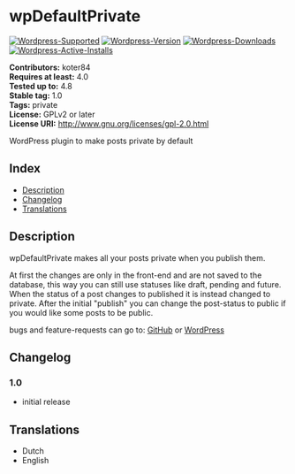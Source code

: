 # wpDefaultPrivate 
[![Wordpress-Supported](https://img.shields.io/wordpress/v/wpdefaultprivate.svg)](https://wordpress.org/plugins/wpdefaultprivate/)
[![Wordpress-Version](https://img.shields.io/wordpress/plugin/v/wpdefaultprivate.svg)](https://wordpress.org/plugins/wpdefaultprivate/)
[![Wordpress-Downloads](https://img.shields.io/wordpress/plugin/dt/wpdefaultprivate.svg)](https://wordpress.org/plugins/wpdefaultprivate/)
[![Wordpress-Active-Installs](https://img.shields.io/wordpress/plugin/ai/wpdefaultprivate.svg)](https://wordpress.org/plugins/wpdefaultprivate/)

**Contributors:** koter84  
**Requires at least:** 4.0  
**Tested up to:** 4.8  
**Stable tag:** 1.0  
**Tags:** private  
**License:** GPLv2 or later  
**License URI:** http://www.gnu.org/licenses/gpl-2.0.html  

WordPress plugin to make posts private by default

## Index 

* [Description](#description)
* [Changelog](#changelog)
* [Translations](#translations)

## Description 

wpDefaultPrivate makes all your posts private when you publish them.

At first the changes are only in the front-end and are not saved to the database, this way you can still use statuses like draft, pending and future.
When the status of a post changes to published it is instead changed to private. After the initial "publish" you can change the post-status to public if you would like some posts to be public.

bugs and feature-requests can go to: [GitHub](https://github.com/koter84/wpDefaultPrivate/issues) or [WordPress](https://wordpress.org/support/plugin/wpdefaultprivate)

## Changelog 

### 1.0 
* initial release

## Translations 

* Dutch
* English

